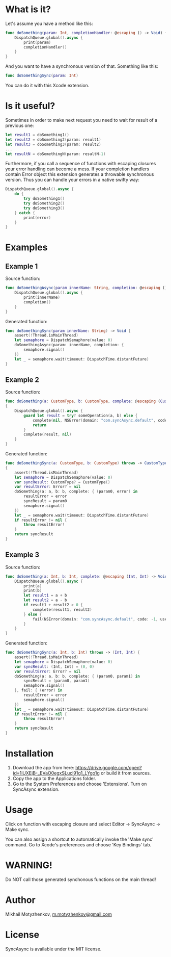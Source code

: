 # What is it?

Let's assume you have a method like this:
```swift
func doSomething(param: Int, completionHandler: @escaping () -> Void) {
    DispatchQueue.global().async {
        print(param)
        completionHandler()
    }
}
```
And you want to have a synchronous version of that. Something like this:
```swift
func doSomethingSync(param: Int)
```

You can do it with this Xcode extension. 

# Is it useful?

Sometimes in order to make next request you need to wait for result of a previous one:
```swift
let result1 = doSomething1()
let result2 = doSomething2(param: result1)
let result3 = doSomething3(param: result2)
...
let resultN = doSomethingN(param: resultN-1)
```

Furthermore, if you call a sequence of functions with escaping closures your error handling can become a mess. If your completion handlers contain Error object this extension generates a throwable synchronous version. Thus you can handle your errors in a native swifty way:
```swift
DispatchQueue.global().async {
    do {
        try doSomething1()
        try doSomething2()
        try doSomething3()
    } catch {
        print(error)
    }
}
```

# Examples

## Example 1
Source function:
```swift
func doSomethingAsync(param innerName: String, completion: @escaping () -> ()) -> Void {
    DispatchQueue.global().async {
        print(innerName)
        completion()
    }
}
```

Generated function:
```swift
func doSomethingSync(param innerName: String) -> Void {
    assert(!Thread.isMainThread)
    let semaphore = DispatchSemaphore(value: 0)
    doSomethingAsync(param: innerName, completion: {
        semaphore.signal()
    })
    let _ = semaphore.wait(timeout: DispatchTime.distantFuture)
}
```

## Example 2
Source function:
```swift
func doSomething(a: CustomType, b: CustomType, complete: @escaping (CustomType?, Error?) -> Void)
{
    DispatchQueue.global().async {
        guard let result = try? someOperation(a, b) else {
            complete(nil, NSError(domain: "com.syncAsync.default", code: -1, userInfo: nil))
            return
        }
        complete(result, nil)
    }
}
```

Generated function:
```swift
func doSomethingSync(a: CustomType, b: CustomType) throws -> CustomType?
{
    assert(!Thread.isMainThread)
    let semaphore = DispatchSemaphore(value: 0)
    var syncResult: CustomType? = CustomType()
    var resultError: Error? = nil
    doSomething(a: a, b: b, complete: { (param0, error) in
        resultError = error
        syncResult = param0
        semaphore.signal()
    })
    let _ = semaphore.wait(timeout: DispatchTime.distantFuture)
    if resultError != nil {
        throw resultError!
    }
    return syncResult
}
```

## Example 3
Source function:
```swift
func doSomething(a: Int, b: Int, complete: @escaping (Int, Int) -> Void, fail: @escaping (Error) -> Void) {
    DispatchQueue.global().async {
        print(a)
        print(b)
        let result1 = a + b
        let result2 = a - b
        if result1 + result2 > 0 {
            complete(result1, result2)
        } else {
            fail(NSError(domain: "com.syncAsync.default", code: -1, userInfo: nil))
        }
    }
}
```

Generated function:
```swift
func doSomethingSync(a: Int, b: Int) throws -> (Int, Int) {
    assert(!Thread.isMainThread)
    let semaphore = DispatchSemaphore(value: 0)
    var syncResult: (Int, Int) = (0, 0)
    var resultError: Error? = nil
    doSomething(a: a, b: b, complete: { (param0, param1) in
        syncResult = (param0, param1)
        semaphore.signal()
    }, fail: { (error) in
        resultError = error
        semaphore.signal()
    })
    let _ = semaphore.wait(timeout: DispatchTime.distantFuture)
    if resultError != nil {
        throw resultError!
    }
    return syncResult
}
```

# Installation

1. Download the app from here: https://drive.google.com/open?id=1iUXEjB-_EVaO0egxSLucl91g1_LYgo1g or build it from sources.
2. Copy the app to the Applications folder.
3. Go to the System Preferences and choose 'Extensions'. Turn on SyncAsync extension.

# Usage
Click on function with escaping closure and select Editor -> SyncAsync -> Make sync.

You can also assign a shortcut to automatically invoke the 'Make sync' command. Go to Xcode's preferences and choose 'Key Bindings' tab.

# WARNING!
Do NOT call those generated synchonous functions on the main thread!

# Author
Mikhail Motyzhenkov, m.motyzhenkov@gmail.com

# License
SyncAsync is available under the MIT license.